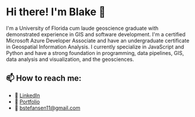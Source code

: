 # Hi there! I'm Blake 👋

I'm a University of Florida cum laude geoscience graduate with demonstrated experience in GIS and software development. I'm a certified Microsoft Azure Developer Associate and have an undergraduate certificate in Geospatial Information Analysis. I currently specialize in JavaScript and Python and have a strong foundation in programming, data pipelines, GIS, data analysis and visualization, and the geosciences.


## 📫 How to reach me:
- 💼  <a href="https://www.linkedin.com/in/blake-stefansen/" target="_blank">LinkedIn</a>
- 📖  <a href="https://blakesportfolio.netlify.app/" target="_blank">Portfolio</a>
- 📧  bstefansen11@gmail.com

<!--
**bstefansen/bstefansen** is a ✨ _special_ ✨ repository because its `README.md` (this file) appears on your GitHub profile.

Here are some ideas to get you started:

- 🔭 I’m currently working on ...
- 🌱 I’m currently learning ...
- 👯 I’m looking to collaborate on ...
- 🤔 I’m looking for help with ...
- 💬 Ask me about ...
- 📫 How to reach me: ...
- 😄 Pronouns: ...
- ⚡ Fun fact: ...
-->
